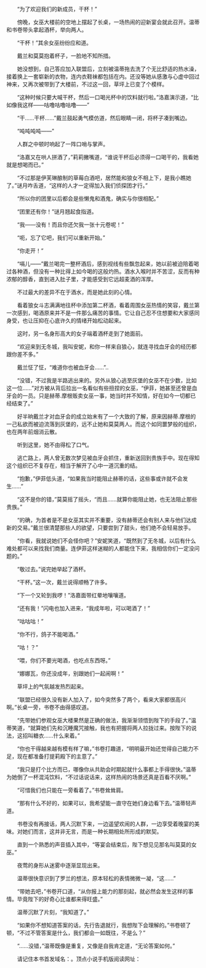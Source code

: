 　　“为了欢迎我们的新成员，干杯！”

　　傍晚，女巫大楼前的空地上摆起了长桌，一场热闹的迎新宴会就此召开。温蒂和书卷带头拿起酒杯，举向两人。

　　“干杯！”其余女巫纷纷应和道。

　　戴兰和莫莫抱着杯子，一脸地不知所措。

　　她没想到，自己答应加入联盟后，立刻被温蒂拖去洗了个无比舒适的热水澡，接着换上一套崭新的衣物，连内衣鞋袜都包括在内。还没等她从感激与心虚中回过神来，又再次被带到了大楼前，不过这一回，草坪上已变了个模样。

　　“这种时候只要大喊干杯，然后一口喝光杯中的饮料就行啦。”洛嘉演示道，“比如像我这样——咕噜咕噜咕噜——”

　　“干……干杯……”戴兰鼓起勇气模仿道，然后眼睛一闭，将杯子凑到嘴边。

　　“吨吨吨吨——”

　　人群之中顿时响起了一阵口哨与掌声。

　　“洛嘉又在哄人拼酒了，”莉莉撇嘴道，“谁说干杯后必须得一口喝干的，我看她就是想喝而已。”

　　“不过那是伊芙琳酿制的草莓白酒吧，居然能和狼女不相上下，是我小瞧她了。”谜月咋舌道，“这样的人才一定得加入我们侦探团才行。”

　　“所以你的团里以后都会是些懒鬼和酒鬼，确实与你很相配。”

　　“团里还有你！”谜月翘起食指道。

　　“我——没有！而且你还欠我一张十元卷呢！”

　　“呃，忘了它吧，我们可以重新开始。”

　　“你走开！”

　　“嗝儿——”戴兰喝完一整杯酒后，感到视线有些飘忽起来，她以前被迫陪着喝过各种酒，但没有一种比得上如今喝的这般灼热。酒水入喉时并不苦涩，反而有种浓郁的醇香，直到进入肚子里，才能感受到它远超麦酒的浑厚。

　　不过最大的差异不在于酒水，而是她此刻的心情。

　　看着狼女斗志满满地往杯中添加第二杯酒，看着周围女巫热情的笑容，戴兰第一次感到，喝酒原来并不是一件那么痛苦的事情。它让自己忍不住想要和大家感同身受，也让压抑在心底许久的情绪开始松动起来。

　　这时，另一名身形高大的女子端着酒杯走到了她面前。

　　“欢迎来到无冬城，我叫安妮，和你一样来自狼心，就连寻找血牙会的经历都跟你差不多。”

　　戴兰怔了怔，“难道你也被血牙会……”..

　　“没错，不过我是半路逃出来的。另外从狼心逃至灰堡的女巫不在少数，比如这一位……”对方被从背后拉出一名看似有些扭捏的女巫，“伊菲，她甚至还曾是血牙会的一员。只是赫蒂.摩根贩卖女巫一事，她当时并不知情，好在如今一切都已经结束了。”

　　好半晌戴兰才对血牙会的成立始末有了一个大致的了解，原来因赫蒂.摩根的一己私欲而被迫流落到灰堡的，远不止她和莫莫两人。而这个如同噩梦般的组织，也在两年前烟消云散。

　　听到这里，她不由得松了口气。

　　逃亡路上，两人曾无数次梦见被血牙会抓住，重新送回到贵族手中。现在得知这个组织已不复存在，相当于解开了心中一道沉重的结。

　　“抱歉，”伊菲低头道，“如果我当时能阻止赫蒂的话，这些事或许就不会发生……”

　　“这不是你的错，”莫莫摇了摇头，“而且……就算你能阻止她，也无法阻止那些贵族。”

　　“的确，为首者是不是女巫其实并不重要，没有赫蒂还会有别人来与他们达成新的交易。”戴兰很清楚那些人的欲望，只要尝到了甜头，他们绝不会轻易放手。

　　“你看，我就说她们不会怪你吧？”安妮笑道，“既然到了无冬城，以后有什么难处都可以来找我们商量。连伊菲这样迷糊的人都能住下来，我相信你们一定没问题的。”

　　“敬过去。”说完她举起了酒杯。

　　“干杯。”这一次，戴兰说得顺畅了许多。

　　“下一个又轮到我啰！”洛嘉面带红晕地嚷嚷道。

　　“还有我！”闪电也加入进来，“我成年啦，可以喝酒了！”

　　“咕咕咕！”

　　“你不行，鸽子不能喝酒。”

　　“咕！？”

　　“喂，你们不要光喝酒，也吃点东西呀。”

　　“娜娜瓦，你还没成年，别跟她们一起闹啊！”

　　草坪上的气氛越发热烈起来。

　　“联盟已经很久没有新人加入了，如今突然多了两个，看来大家都很高兴啊。”长桌一旁，书卷不由得感叹道。

　　“先带她们参观女巫大楼果然是正确的做法，我渐渐领悟到陛下的手段了。”温蒂笑道，“就算她们先和沉睡魔咒接触，我也有把握将两人拉拢过来。按陛下的说法，这招叫糖衣……什么来着。”

　　“你也干得越来越有模有样了嘛，”书卷打趣道，“明明最开始还觉得自己能力不足，现在都准备打提莉殿下的主意了。”

　　“我只是打个比方而已，哪像你从共助会时期起就什么事都上手得很快。”温蒂为她倒了一杯混沌饮料，“不过话说话来，这样热闹的场景还真是百看不厌啊。”

　　“可惜我们也只能在一旁看着了。”书卷耸耸肩。

　　“那有什么不好的，如果可以，我希望能一直守在她们身边看下去。”温蒂轻声道。

　　书卷没有再接话，两人沉默下来，一边遥望欢闹的人群，一边享受着晚宴的美味。对她们而言，这并非无言，而是一种长期相处所形成的默契。

　　直到一个熟悉的声音插入其中，“等宴会结束后，陛下想见见那名叫莫莫的女巫。”

　　夜莺的身形从迷雾中逐渐显现出来。

　　温蒂很快意识到了罗兰的想法，原本轻松的表情微微一凝，“这……”

　　“带她去吧，”书卷开口道，“从你报上能力的那刻起，就必然会发生这样的事情。毕竟陛下的好奇心比谁都来得旺盛。”

　　温蒂沉默了片刻，“我知道了。”

　　“如果你不想知道答案的话，先行告退就行，我想陛下会理解的。”书卷顿了顿，“不过不管答案是什么，我们都会一如既往，不是么？”

　　“……没错，”温蒂既像是重复，又像是自我肯定道，“无论答案如何。”

　　请记住本书首发域名：。顶点小说手机版阅读网址：
